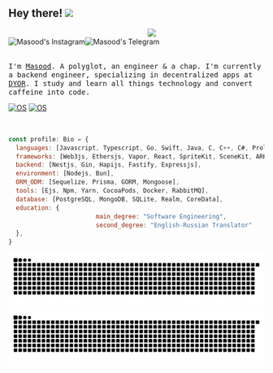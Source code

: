 <h2> Hey there! <img src="https://emojis.slackmojis.com/emojis/images/1531849430/4246/blob-sunglasses.gif?1531849430" width="30"/> </h2>
<!-- <img align='right' src="https://media0.giphy.com/media/xUA7bdpLxQhsSQdyog/giphy.gif?cid=790b76119d94a801fc1d5558c31f4b9fb42597695030221c&rid=giphy.gif&ct=g" width="230"> -->
<img align='right' src="https://cdn.dribbble.com/users/1162077/screenshots/3848914/programmer.gif" width="230">
<br />
<a href="https://www.instagram.com/masxxiii">
  <img align="left" alt="Masood's Instagram" src="https://img.shields.io/badge/Instagram-E4405F?style=for-the-badge&logo=instagram&logoColor=white" />
</a>
<a href="https://t.me/masxxiii">
  <img align="left" alt="Masood's Telegram" src="https://img.shields.io/badge/Telegram-2CA5E0?style=for-the-badge&logo=telegram&logoColor=white" />
</a>

<br /> <br />
<samp>
I'm [Masood](https://t.me/masxxiii). 
A polyglot, an engineer & a chap. I'm currently a backend engineer, specializing in decentralized apps at [DYOR](https://dyor.exchange). I study and learn all things technology and convert caffeine into code.
</samp>
<br />


[![OS](https://img.shields.io/badge/OS-macOS-informational?style=flat-square&logo=apple&logoColor=white)](https://en.wikipedia.org/wiki/MacOS)
[![OS](https://img.shields.io/badge/OS-Linux-informational?style=flat-square&logo=linux&logoColor=white)](https://en.wikipedia.org/wiki/Linux)

<br /> 

```javascript
const profile: Bio = {
  languages: [Javascript, Typescript, Go, Swift, Java, C, C++, C#, Prolog],
  frameworks: [Web3js, Ethersjs, Vapor, React, SpriteKit, SceneKit, ARKit],
  backend: [Nestjs, Gin, Hapijs, Fastify, Expressjs],
  environment: [Nodejs, Bun],
  ORM_ODM: [Sequelize, Prisma, GORM, Mongoose],
  tools: [Ejs, Npm, Yarn, CocoaPods, Docker, RabbitMQ],
  database: [PostgreSQL, MongoDB, SQLite, Realm, CoreData],
  education: {
                        main_degree: "Software Engineering",
                        second_degree: "English-Russian Translator"
  },
}
```

![github contribution grid snake animation](https://raw.githubusercontent.com/masxxiii/masxxiii/output/github-contribution-grid-snake-dark.svg#gh-dark-mode-only)
![github contribution grid snake animation](https://raw.githubusercontent.com/masxxiii/masxxiii/output/github-contribution-grid-snake.svg#gh-light-mode-only)
